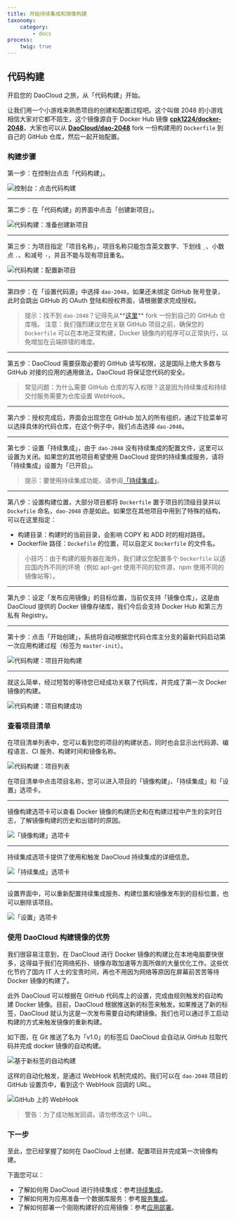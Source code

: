 ```yaml
---
title: 开始持续集成和镜像构建
taxonomy:
    category:
        - docs
process:
    twig: true
---
```


<!--

完整的 CI 流程
daocloud.yml
git commit
ci 的 log 窗口
邮件提醒

-->

<!--

完整的 build 流程
dockerfile
git tag commit
build 的 log 窗口
邮件提醒

-->

<!--

ci 和 build 的配置

-->


<!-- 

这是之前的例子，应该不需要修改，直接可以用，文字重新修饰排版一下即可，图可能要 load 进入 grav 中。

创建项目后的触发设置

自动构建关闭，持续集成成功后自动开始构建－－> CI 之后自动build，11月底可能会改

持续集成触发器
当代码仓库发生下面的操作时会触发持续集成
镜像构建触发器
当代码仓库发生下面的操作时会触发镜像构建

＊＊＊ 对不同的分支，创建不同的项目，然后更新到不同的环境，分支名称，采用正则表达式＊＊＊

CI log，可以展示CI的成功和失败次数,需要特定的设置在unit test中，ask golfen for sample


-->

## 代码构建

开启您的 DaoCloud 之旅，从「代码构建」开始。

让我们用一个小游戏来熟悉项目的创建和配置过程吧。这个叫做 2048 的小游戏相信大家对它都不陌生，这个镜像源自于 Docker Hub 镜像 **[cpk1224/docker-2048](https://registry.hub.docker.com/u/cpk1224/docker-2048/)**，大家也可以从 **[DaoCloud/dao-2048](https://github.com/DaoCloud/dao-2048/)** fork 一份构建用的 `Dockerfile` 到自己的 GitHub 仓库，然后一起开始配置。

<!-- TODO: 添加至术语表：代码仓库、GitHub -->

### 构建步骤

第一步：在控制台点击「代码构建」。

![控制台：点击代码构建](/img/screenshots/features/build-flows/dashboard.png)

---

第二步：在「代码构建」的界面中点击「创建新项目」。

![代码构建：准备创建新项目](/img/screenshots/features/build-flows/build-flows-index.png)

---

第三步：为项目指定「项目名称」，项目名称只能包含英文数字、下划线 `_`、小数点 `.`、和减号 `-`，并且不能与现有项目重名。

![代码构建：配置新项目](/img/screenshots/features/build-flows/new.png)

---

第四步：在「设置代码源」中选择 `dao-2048`，如果还未绑定 GitHub 账号登录，此时会跳出 GitHub 的 OAuth 登陆和授权界面，请根据要求完成授权。

> 提示：找不到 `dao-2048`？记得先从**[这里](https://github.com/DaoCloud/dao-2048/)** fork 一份到自己的 GitHub 仓库哦。
> 注意：我们强烈建议您在关联 GitHub 项目之前，确保您的 `Dockerfile` 可以在本地正常构建，Docker 镜像内的程序可以正常执行，以免增加在云端排错的难度。

---

第五步：DaoCloud 需要获取必要的 GitHub 读写权限，这是国际上绝大多数与 GitHub 对接的应用的通用做法，DaoCloud 将保证您代码的安全。

> 常见问题：为什么需要 GitHub 仓库的写入权限？这是因为持续集成和持续交付服务需要为仓库设置 WebHook。

---

<!-- TODO: 添加至术语表：持续集成、持续交付 -->

第六步：授权完成后，界面会出现您在 GitHub 加入的所有组织，通过下拉菜单可以选择具体的代码仓库，在这个例子中，我们点击选择 `dao-2048`。

---

第七步：设置「持续集成」，由于 `dao-2048` 没有持续集成的配置文件，这里可以设置为关闭。如果您的其他项目希望使用 DaoCloud 提供的持续集成服务，请将「持续集成」设置为「已开启」。

> 提示：要使用持续集成功能，请参阅[「持续集成」](../continuous-integration/README.md)。

---

第八步：设置构建位置，大部分项目都将 `Dockerfile` 置于项目的顶级目录并以 `Dockefile` 命名，`dao-2048` 亦是如此。如果您在其他项目中用到了特殊的结构，可以在这里指定：

* 构建目录：构建时的当前目录，会影响 COPY 和 ADD 时的相对路径。
* Dockerfile 路径：`Dockefile` 的位置，可以自定义 `Dockerfile` 的文件名。

> 小技巧：由于构建的服务器在海外，我们建议您配置多个 `Dockerfile` 以适应国内外不同的环境（例如 apt-get 使用不同的软件源，npm 使用不同的镜像站等）。

---

第九步：设定「发布应用镜像」的目标位置，当前仅支持「镜像仓库」，这是由 DaoCloud 提供的 Docker 镜像存储库，我们今后会支持 Docker Hub 和第三方私有 Registry。

---

第十步：点击「开始创建」，系统将自动根据您代码仓库主分支的最新代码启动第一次应用构建过程（标签为 `master-init`）。

![代码构建：项目开始构建](/img/screenshots/features/build-flows/build-start.png)

---

就这么简单，经过短暂的等待您已经成功关联了代码库，并完成了第一次 Docker 镜像的构建。

![代码构建：项目构建成功](/img/screenshots/features/build-flows/build-success.png)

### 查看项目清单

在项目清单列表中，您可以看到您的项目的构建状态，同时也会显示出代码源、编程语言、CI 服务、构建时间和镜像名称。

![代码构建：项目列表](/img/screenshots/features/build-flows/build-flows-index-with-project.png)

在项目清单中点击项目名称，您可以进入项目的「镜像构建」、「持续集成」和「设置」选项卡。

---

镜像构建选项卡可以查看 Docker 镜像的构建历史和在构建过程中产生的实时日志，了解镜像构建的历史和出错时的原因。

![「镜像构建」选项卡](/img/screenshots/features/build-flows/build-history.png)

---

持续集成选项卡提供了使用和触发 DaoCloud 持续集成的详细信息。

![「持续集成」选项卡](/img/screenshots/features/build-flows/build-ci.png)

---

设置界面中，可以重新配置持续集成服务、构建位置和镜像发布到的目标位置，也可以删除该项目。

![「设置」选项卡](/img/screenshots/features/build-flows/build-settings.png)

### 使用 DaoCloud 构建镜像的优势

我们很容易注意到，在 DaoCloud 进行 Docker 镜像的构建比在本地电脑要快很多，这得益于我们在网络拓扑、镜像存取加速等方面所做的大量优化工作。这些优化节约了国内 IT 人士的宝贵时间，再也不用因为网络等原因在屏幕前苦苦等待 Docker 镜像的构建了。

<!-- TODO: 添加至术语表：标签 -->

此外 DaoCloud 可以根据在 GitHub 代码库上的设置，完成由规则触发的自动构建 Docker 镜像。目前，DaoCloud 根据推送新的标签来触发。如果推送了新的标签，DaoCloud 就认为这是一次发布需要自动构建镜像。我们也可以通过手工启动构建的方式来触发镜像的重新构建。

如下图，在 Git 推送了名为「v1.0」的标签后 DaoCloud 会自动从 GitHub 拉取代码并完成 docker 镜像的自动构建。

![基于新标签的自动构建](/img/screenshots/features/build-flows/tagging.png)

这样的自动化触发，是通过 WebHook 机制完成的。我们可以在 `dao-2048` 项目的 GitHub 设置页中，看到这个 WebHook 回调的 URL。

![GitHub 上的 WebHook](/img/screenshots/features/build-flows/webhook.png)

> 警告：为了成功触发回调，请勿修改这个 URL。

### 下一步

至此，您已经掌握了如何在 DaoCloud 上创建、配置项目并完成第一次镜像构建。

下面您可以：

* 了解如何用 DaoCloud 进行持续集成：参考[持续集成](../continuous-integration/README.md)。
* 了解如何用为应用准备一个数据库服务：参考[服务集成](../services.md)。
* 了解如何部署一个刚刚构建好的应用镜像：参考[应用部署](../deployment.md)。

